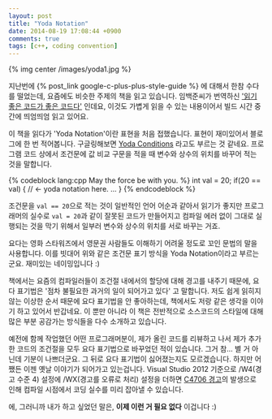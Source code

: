 ```yaml
---
layout: post
title: "Yoda Notation"
date: 2014-08-19 17:08:44 +0900
comments: true
tags: [c++, coding convention]
---
```

{% img center /images/yoda1.jpg %}

지난번에 {% post_link google-c-plus-plus-style-guide %} 에 대해서 한참 수다를 떨었는데, 
요즘에도 비슷한 주제의 책을 읽고 있습니다. 임백준씨가 번역하신 ['읽기 좋은 코드가 좋은 코드다'](http://www.yes24.com/24/goods/6692314?scode=032&OzSrank=1) 인데요,
 이것도 가볍게 읽을 수 있는 내용이어서 빌드 시간 중간에 띄엄띄엄 읽고 있어요.  

이 책을 읽다가 'Yoda Notation'이란 표현을 처음 접했습니다. 표현이 재미있어서 블로그에 한 번 적어봅니다. 구글링해보면 [Yoda Conditions](http://en.wikipedia.org/wiki/Yoda_conditions) 라고도 부르는 것 같네요. 프로그램 코드 상에서 조건문에 값 비교 구문을 적을 때 변수와 상수의 위치를 바꾸어 적는 것을 말합니다. 

{% codeblock lang:cpp May the force be with you. %}
int val = 20;
if(20 == val) { // <- yoda notation here.
  ...
}
{% endcodeblock %} 

<!-- more -->

조건문을 `val == 20`으로 적는 것이 일반적인 언어 어순과 같아서 읽기가 좋지만
프로그래머의 실수로 `val = 20`과 같이 잘못된 코드가 만들어지고 컴파일 에러 없이 그대로 실행되는 것을 막기 위해서
일부러 변수와 상수의 위치를 서로 바꾸는 거죠. 

요다는 영화 스타워즈에서 영문권 사람들도 이해하기 어려울 정도로 꼬인 문법의 말을 사용합니다. 이를 빗대어 위와 같은 조건문 표기 방식을 Yoda Notation이라고 부르는군요. 재미있는 네이밍입니다 :)

책에서는 요즘의 컴파일러들이 조건절 내에서의 할당에 대해 경고를 내주기 때문에, 요다 표기법은 '점차 불필요한 과거의 일이 되어가고 있다' 고 말합니다. 
저도 쉽게 읽히지 않는 이상한 순서 때문에 요다 표기법을 안 좋아하는데, 
책에서도 저랑 같은 생각을 이야기 하고 있어서 반갑네요. 이 뿐만 아니라 이 책은 전반적으로 소스코드의 스타일에 대해 많은 부분 공감가는 방식들을 다수 소개하고 있습니다.

예전에 함께 작업했던 어떤 프로그래머분이, 제가 올린 코드를 리뷰하고 나서 제가 추가한 코드의 조건절을 모두 요다 표기법으로 바꾸었던 적이 있습니다. 그거 참... 별 거 아닌데 기분이 나쁘더군요. 그 뒤로 요다 표기법이 싫어졌는지도 모르겠습니다. 하지만 어쨌든 이젠 옛날 이야기가 되어가고 있는겁니다. Visual Studio 2012 기준으로 /W4(경고 수준 4) 설정에 /WX(경고를 오류로 처리) 설정을 더하면 [C4706 경고](http://msdn.microsoft.com/ko-kr/library/7hw7c1he.aspx)의 발생으로 인해 컴파일 시점에서 코딩 실수를 미리 잡아낼 수 있습니다. 

에, 그러니까 내가 하고 싶었던 말은, **이제 이런 거 필요 없다** 이겁니다 :)
